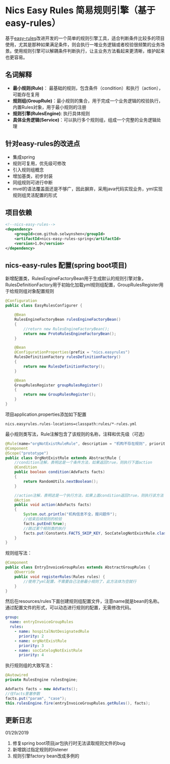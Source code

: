 # Nics Easy Rules  简易规则引擎（基于easy-rules）
基于[easy-rules](https://github.com/j-easy/easy-rules)改进开发的一个简单的规则引擎工具，适合判断条件比较多的项目使用，尤其是那种如果满足条件，则会执行一堆业务逻辑或者校验很频繁的业务场景。使用规则引擎可以解耦条件判断执行，让主业务方法看起来更清晰，维护起来也更容易。

## 名词解释
- **最小规则(Rule)**： 最基础的规则，包含条件（condition）和执行（action），可能存在复用
- **规则组(GroupRule)**：最小规则的集合，用于完成一个业务逻辑的校验执行，内置Rules对象，用于最小规则的注册
- **规则引擎(RulesEngine)**: 执行具体规则
- **具体业务逻辑(Service)**：可以执行多个规则组，组成一个完整的业务逻辑处理

## 针对easy-rules的改进点
- 集成spring
- 规则可复用，优先级可修改
- 引入规则组概念
- 增加基类，初步封装
- 同组规则可进行中断
- mvel的语法覆盖面还是不够广，因此摒弃，采用java代码实现业务，yml实现规则组灵活配置的形式

## 项目依赖
```xml
<!--nics-easy-rules-->
<dependency>
    <groupId>com.github.selwynshen</groupId>
    <artifactId>nics-easy-rules-spring</artifactId>
    <version>1.0</version>
</dependency>
```
## nics-easy-rules 配置(spring boot项目)
新增配置类，RulesEngineFactoryBean用于生成默认的规则引擎对象，RulesDefinitionFactory用于初始化加载yml规则组配置，GroupRulesRegister用于给规则组对象配置规则
```java
@Configuration
public class EasyRulesConfigurer {

    @Bean
    RulesEngineFactoryBean rulesEngineFactoryBean()
    {
        //return new RulesEngineFactoryBean();
        return new ProtoRulesEngineFactoryBean();
    }

    @Bean
    @ConfigurationProperties(prefix = "nics.easyrules")
    RulesDefinitionFactory rulesDefinitionFactory()
    {
        return new RulesDefinitionFactory();
    }

    @Bean
    GroupRulesRegister groupRulesRegister()
    {
        return new GroupRulesRegister();
    }
}
```
项目application.properties添加如下配置
```properties
nics.easyrules.rules-locations=classpath:rules/*-rules.yml
```
最小规则类写法，Rule注解包含了该规则的名称，注释和优先级（可选）
```java
@Rule(name="orgNotExistRuleRule", description = "机构不存在规则", priority = 1020)
@Component
@Scope("prototype")
public class OrgNotExistRule extends AbstractRule {
    //condition注解，表明这是一个条件方法，如果返回true，则执行下面action
    @Condition
    public boolean condition(AdvFacts facts)
    {
        return RandomUtils.nextBoolean();
    }

    //action注解，表明这是一个执行方法，如果上面condition返回true，则执行该方法
    @Action
    public void action(AdvFacts facts)
    {
        System.out.println("机构信息不全，报问题件");
        //结束后续规则的校验
        facts.putEnd(true);
        //跳过某个规则类的执行
        facts.put(Constants.FACTS_SKIP_KEY, SocCatelogNotExistRule.class);
    }
}
```
规则组写法：
```java
@Component
public class EntryInvoiceGroupRules extends AbstractGroupRules {
    @Override
    public void registerRules(Rules rules) {
        //使用了yml配置，不需要自己注册最小规则了，此方法体为空就行
    }
}
```
然后在resources/rules下面创建规则组配置文件，注意name就是bean的名称。通过配置文件的形式，可以动态进行规则的配置，无需修改代码。
```yaml
group:
  name: entryInvoiceGroupRules
  rules:
    - name: hospitalNotDesignatedRule
      priority: 2
    - name: orgNotExistRule
      priority: 3
    - name: socCatelogNotExistRule
      priority: 4
```
执行规则组的大致写法：
```java
@Autowired
private RulesEngine rulesEngine;

AdvFacts facts = new AdvFacts();
//往facts里塞参数
facts.put("param", "case");
this.rulesEngine.fire(entryInvoiceGroupRules.getRules(), facts);
```
## 更新日志
01/29/2019
1. 修复spring boot项目jar包执行时无法读取规则文件的bug
2. 新增跳过指定规则的listener
3. 规则引擎factory bean改成多例的